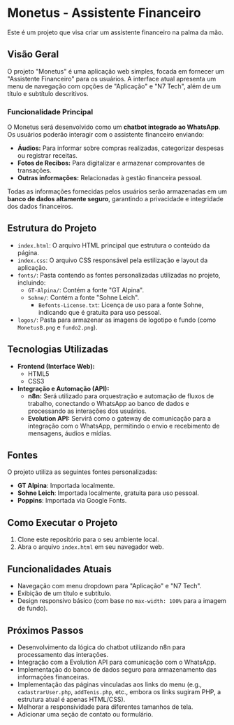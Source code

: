 # Monetus - Assistente Financeiro

Este é um projeto que visa criar um assistente financeiro na palma da mão.

## Visão Geral

O projeto "Monetus" é uma aplicação web simples, focada em fornecer um "Assistente Financeiro" para os usuários. A interface atual apresenta um menu de navegação com opções de "Aplicação" e "N7 Tech", além de um título e subtítulo descritivos.

### Funcionalidade Principal

O Monetus será desenvolvido como um **chatbot integrado ao WhatsApp**. Os usuários poderão interagir com o assistente financeiro enviando:

* **Áudios:** Para informar sobre compras realizadas, categorizar despesas ou registrar receitas.
* **Fotos de Recibos:** Para digitalizar e armazenar comprovantes de transações.
* **Outras informações:** Relacionadas à gestão financeira pessoal.

Todas as informações fornecidas pelos usuários serão armazenadas em um **banco de dados altamente seguro**, garantindo a privacidade e integridade dos dados financeiros.

## Estrutura do Projeto

* `index.html`: O arquivo HTML principal que estrutura o conteúdo da página.
* `index.css`: O arquivo CSS responsável pela estilização e layout da aplicação.
* `fonts/`: Pasta contendo as fontes personalizadas utilizadas no projeto, incluindo:
    * `GT-Alpina/`: Contém a fonte "GT Alpina".
    * `Sohne/`: Contém a fonte "Sohne Leich".
        * `Befonts-License.txt`: Licença de uso para a fonte Sohne, indicando que é gratuita para uso pessoal.
* `logos/`: Pasta para armazenar as imagens de logotipo e fundo (como `MonetusB.png` e `fundo2.png`).

## Tecnologias Utilizadas

* **Frontend (Interface Web):**
    * HTML5
    * CSS3
* **Integração e Automação (API):**
    * **n8n:** Será utilizado para orquestração e automação de fluxos de trabalho, conectando o WhatsApp ao banco de dados e processando as interações dos usuários.
    * **Evolution API:** Servirá como o gateway de comunicação para a integração com o WhatsApp, permitindo o envio e recebimento de mensagens, áudios e mídias.

## Fontes

O projeto utiliza as seguintes fontes personalizadas:

* **GT Alpina**: Importada localmente.
* **Sohne Leich**: Importada localmente, gratuita para uso pessoal.
* **Poppins**: Importada via Google Fonts.

## Como Executar o Projeto

1.  Clone este repositório para o seu ambiente local.
2.  Abra o arquivo `index.html` em seu navegador web.

## Funcionalidades Atuais

* Navegação com menu dropdown para "Aplicação" e "N7 Tech".
* Exibição de um título e subtítulo.
* Design responsivo básico (com base no `max-width: 100%` para a imagem de fundo).

## Próximos Passos

* Desenvolvimento da lógica do chatbot utilizando n8n para processamento das interações.
* Integração com a Evolution API para comunicação com o WhatsApp.
* Implementação do banco de dados seguro para armazenamento das informações financeiras.
* Implementação das páginas vinculadas aos links do menu (e.g., `cadastrarUser.php`, `addTenis.php`, etc., embora os links sugiram PHP, a estrutura atual é apenas HTML/CSS).
* Melhorar a responsividade para diferentes tamanhos de tela.
* Adicionar uma seção de contato ou formulário.
